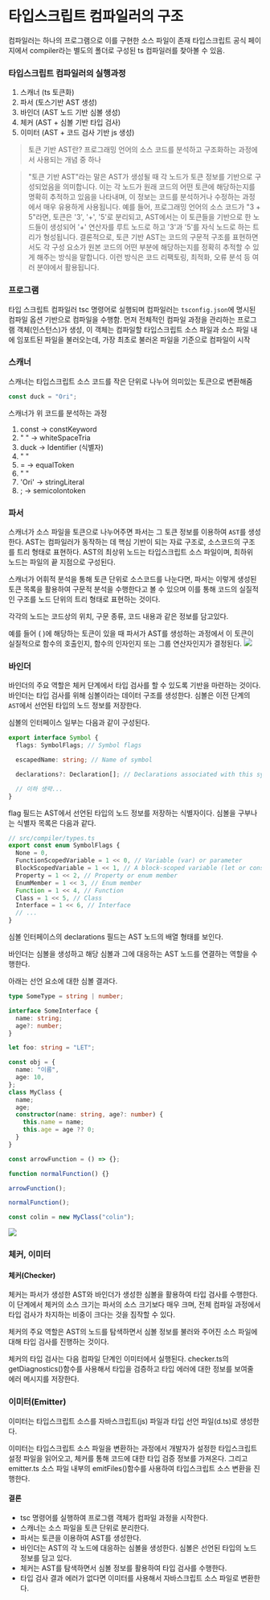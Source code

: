 # 타입스크립트 컴파일러의 구조

컴파일러는 하나의 프로그램으로 이를 구현한 소스 파일이 존재
타입스크립트 공식 페이지에서 compiler라는 별도의 폴더로 구성된 ts 컴파일러를 찾아볼 수 있음.

### 타입스크립트 컴파일러의 실행과정

1. 스캐너 (ts 토큰화)
2. 파서 (토스기반 AST 생성)
3. 바인더 (AST 노드 기반 심볼 생성)
4. 체커 (AST + 심볼 기반 타입 검사)
5. 이미터 (AST + 코드 검사 기반 js 생성)

> 토큰 기반 AST란?
> 프로그래밍 언어의 소스 코드를 분석하고 구조화하는 과정에서 사용되는 개념 중 하나

> "토큰 기반 AST"라는 말은 AST가 생성될 때 각 노드가 토큰 정보를 기반으로 구성되었음을 의미합니다. 이는 각 노드가 원래 코드의 어떤 토큰에 해당하는지를 명확히 추적하고 있음을 나타내며, 이 정보는 코드를 분석하거나 수정하는 과정에서 매우 유용하게 사용됩니다.
> 예를 들어, 프로그래밍 언어의 소스 코드가 "3 + 5"라면, 토큰은 '3', '+', '5'로 분리되고, AST에서는 이 토큰들을 기반으로 한 노드들이 생성되어 '+' 연산자를 루트 노드로 하고 '3'과 '5'를 자식 노드로 하는 트리가 형성됩니다.
> 결론적으로, 토큰 기반 AST는 코드의 구문적 구조를 표현하면서도 각 구성 요소가 원본 코드의 어떤 부분에 해당하는지를 정확히 추적할 수 있게 해주는 방식을 말합니다. 이런 방식은 코드 리팩토링, 최적화, 오류 분석 등 여러 분야에서 활용됩니다.

### 프로그램

타입 스크립트 컴파일러 tsc 명령어로 실행되며 컴파일러는 `tsconfig.json`에 명시된 컴파일 옵션 기반으로 컴파일을 수행함.
먼저 전체적인 컴파일 과정을 관리하는 프로그램 객체(인스턴스)가 생성, 이 객체는 컴파일할 타입스크립트 소스 파일과 소스 파일 내에 임포트된 파일을 불러오는데, 가장 최초로 불러온 파일을 기준으로 컴파일이 시작

### 스캐너

스캐너는 타입스크립트 소스 코드를 작은 단위로 나누어 의미있는 토큰으로 변환해줌

```ts
const duck = "Ori";
```

스캐너가 위 코드를 분석하는 과정

1. const -> constKeyword
2. " " -> whiteSpaceTria
3. duck -> Identifier (식별자)
4. " "
5. = -> equalToken
6. " "
7. 'Ori' -> stringLiteral
8. ; -> semicolontoken

### 파서

스캐너가 소스 파일을 토큰으로 나누어주면 파서는 그 토큰 정보를 이용하여 `AST`를 생성한다.
AST는 컴파일러가 동작하는 데 핵심 기반이 되는 자료 구조로, 소스코드의 구조를 트리 형태로 표현하다. AST의 최상위 노드는 타입스크립트 소스 파일이며, 최하위 노드는 파일의 끝 지점으로 구성된다.

스캐너가 어휘적 분석을 통해 토큰 단위로 소스코드를 나눈다면, 파서는 이렇게 생성된 토큰 목록을 활용하여 구문적 분석을 수행한다고 볼 수 있으며 이를 통해 코드의 실질적인 구조를 노드 단위의 트리 형태로 표현하는 것이다.

각각의 노드는 코드상의 위치, 구문 종류, 코드 내용과 같은 정보를 담고있다.

예를 들어 ( )에 해당하는 토큰이 있을 때 파서가 AST를 생성하는 과정에서 이 토큰이 실질적으로 함수의 호출인지, 함수의 인자인지 또는 그룹 연산자인지가 결정된다.
<img src='./6-3.png'>

### 바인더

바인더의 주요 역할은 체커 단계에서 타입 검사를 할 수 있도록 기반을 마련하는 것이다. 바인더는 타입 검사를 위해 심볼이라는 데이터 구조를 생성한다. 심볼은 이전 단계의 `AST`에서 선언된 타입의 노드 정보를 저장한다.

심볼의 인터페이스 일부는 다음과 같이 구성된다.

```ts
export interface Symbol {
  flags: SymbolFlags; // Symbol flags

  escapedName: string; // Name of symbol

  declarations?: Declaration[]; // Declarations associated with this symbol

  // 이하 생략...
}
```

flag 필드는 AST에서 선언된 타입의 노드 정보를 저장하는 식별자이다. 심볼을 구부나는 식별자 목록은 다음과 같다.

```ts
// src/compiler/types.ts
export const enum SymbolFlags {
  None = 0,
  FunctionScopedVariable = 1 << 0, // Variable (var) or parameter
  BlockScopedVariable = 1 << 1, // A block-scoped variable (let or const)
  Property = 1 << 2, // Property or enum member
  EnumMember = 1 << 3, // Enum member
  Function = 1 << 4, // Function
  Class = 1 << 5, // Class
  Interface = 1 << 6, // Interface
  // ...
}
```

심볼 인터페이스의 declarations 필드는 AST 노드의 배열 형태를 보인다.

바인더는 심볼을 생성하고 해당 심볼과 그에 대응하는 AST 노드를 연결하는 역할을 수행한다.

아래는 선언 요소에 대한 심볼 결과다.

```ts
type SomeType = string | number;

interface SomeInterface {
  name: string;
  age?: number;
}

let foo: string = "LET";

const obj = {
  name: "이름",
  age: 10,
};
class MyClass {
  name;
  age;
  constructor(name: string, age?: number) {
    this.name = name;
    this.age = age ?? 0;
  }
}

const arrowFunction = () => {};

function normalFunction() {}

arrowFunction();

normalFunction();

const colin = new MyClass("colin");
```

<img src='./6-3-2.png'>

### 체커, 이미터

#### 체커(Checker)

체커는 파서가 생성한 AST와 바인더가 생성한 심볼을 활용하여 타입 검사를 수행한다. 이 단계에서 체커의 소스 크기는 파서의 소스 크기보다 매우 크며, 전체 컴파일 과정에서 타입 검사가 차지하는 비중이 크다는 것을 짐작할 수 있다.

체커의 주요 역할은 AST의 노드를 탐색하면서 심볼 정보를 불러와 주어진 소스 파일에 대해 타입 검사를 진행하는 것이다.

체커의 타입 검사는 다음 컴파일 단계인 이미터에서 실행된다. checker.ts의 getDiagnostics()함수를 사용해서 타입을 검증하고 타입 에러에 대한 정보를 보여줄 에러 메시지를 저장한다.

### 이미터(Emitter)

이미터는 타입스크립트 소스를 자바스크립트(js) 파일과 타입 선언 파일(d.ts)로 생성한다.

이미터는 타입스크립트 소스 파일을 변환하는 과정에서 개발자가 설정한 타입스크립트 설정 파일을 읽어오고, 체커를 통해 코드에 대한 타입 검증 정보를 가져온다. 그리고 emitter.ts 소스 파일 내부의 emitFiles()함수를 사용하여 타입스크립트 소스 변환을 진행한다.

#### 결론

- tsc 명령어를 실행하여 프로그램 객체가 컴파일 과정을 시작한다.
- 스캐너는 소스 파일을 토큰 단위로 분리한다.
- 파서는 토큰을 이용하여 AST를 생성한다.
- 바인더는 AST의 각 노드에 대응하는 심볼을 생성한다. 심볼은 선언된 타입의 노드 정보를 담고 있다.
- 체커는 AST를 탐색하면서 심볼 정보를 활용하여 타입 검사를 수행한다.
- 타입 검사 결과 에러가 없다면 이미터를 사용해서 자바스크립트 소스 파일로 변환한다.
